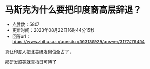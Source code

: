 # 马斯克为什么要把印度裔高层辞退？
- 点赞数：5807
- 更新时间：2023年08月22日16时44分15秒
- 回答url：https://www.zhihu.com/question/563139929/answer/3177479454
<body>
 <p data-pid="U18oi-Bx">真让印度人把北美研发岗位全占了，</p>
 <p data-pid="wjwPIqmM">那研发超美就真指日可待了</p>
</body>